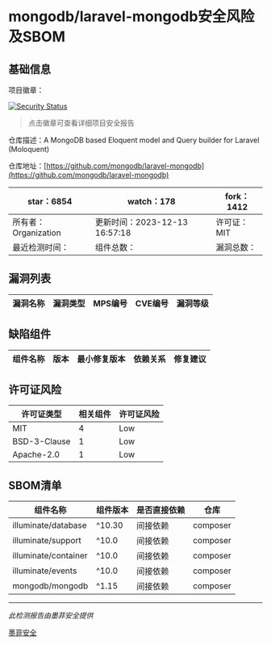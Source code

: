 # mongodb/laravel-mongodb安全风险及SBOM

## 基础信息

项目徽章：

[![Security Status](https://www.murphysec.com/platform3/v31/badge/1735023568906833920.svg)](https://www.murphysec.com/console/report/1698040516243488768/1735023568906833920)

> 点击徽章可查看详细项目安全报告

仓库描述：A MongoDB based Eloquent model and Query builder for Laravel (Moloquent)

仓库地址：[https://github.com/mongodb/laravel-mongodb](https://github.com/mongodb/laravel-mongodb)

| star：6854 | watch：178 | fork：1412 |
| ----------- | -------------- | ------------ |
| 所有者：Organization | 更新时间：2023-12-13 16:57:18 | 许可证：MIT |
| 最近检测时间： | 组件总数： | 漏洞总数： |




## 漏洞列表

| 漏洞名称 | 漏洞类型 | MPS编号 | CVE编号 | 漏洞等级 |
| ------- | ------ | ------- | ------ | ----- |





## 缺陷组件

| 组件名称 | 版本 | 最小修复版本 | 依赖关系 | 修复建议 |
| -------- | ---- | ------------ | -------- | -------- |





## 许可证风险

| 许可证类型 | 相关组件 | 许可证风险 |
| ---------- | -------- | ---------- |
|MIT|4|Low|
|BSD-3-Clause|1|Low|
|Apache-2.0|1|Low|




## SBOM清单

| 组件名称 | 组件版本 | 是否直接依赖 | 仓库 |
| -------- | -------- | ------------ | ---- |
|illuminate/database|^10.30|间接依赖|composer|
|illuminate/support|^10.0|间接依赖|composer|
|illuminate/container|^10.0|间接依赖|composer|
|illuminate/events|^10.0|间接依赖|composer|
|mongodb/mongodb|^1.15|间接依赖|composer|


------

*此检测报告由墨菲安全提供*

[墨菲安全](www.murphysec.com)